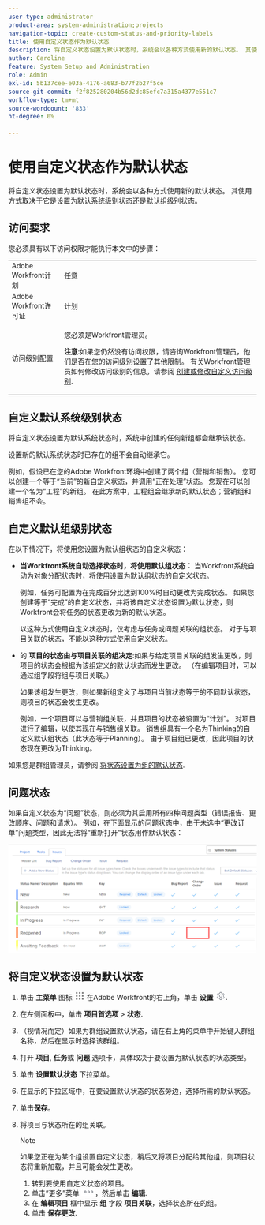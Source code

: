 ```yaml
---
user-type: administrator
product-area: system-administration;projects
navigation-topic: create-custom-status-and-priority-labels
title: 使用自定义状态作为默认状态
description: 将自定义状态设置为默认状态时，系统会以各种方式使用新的默认状态。 其使用方式取决于它是设置为默认系统级别状态还是默认组级别状态。
author: Caroline
feature: System Setup and Administration
role: Admin
exl-id: 5b137cee-e03a-4176-a683-b77f2b27f5ce
source-git-commit: f2f825280204b56d2dc85efc7a315a4377e551c7
workflow-type: tm+mt
source-wordcount: '833'
ht-degree: 0%

---
```


# 使用自定义状态作为默认状态

将自定义状态设置为默认状态时，系统会以各种方式使用新的默认状态。 其使用方式取决于它是设置为默认系统级别状态还是默认组级别状态。

## 访问要求

您必须具有以下访问权限才能执行本文中的步骤：

<table style="table-layout:auto"> 
 <col> 
 <col> 
 <tbody> 
  <tr> 
   <td role="rowheader">Adobe Workfront计划</td> 
   <td>任意</td> 
  </tr> 
  <tr> 
   <td role="rowheader">Adobe Workfront许可证</td> 
   <td>计划</td> 
  </tr> 
  <tr> 
   <td role="rowheader">访问级别配置</td> 
   <td> <p>您必须是Workfront管理员。</p> <p><b>注意</b>:如果您仍然没有访问权限，请咨询Workfront管理员，他们是否在您的访问级别设置了其他限制。 有关Workfront管理员如何修改访问级别的信息，请参阅 <a href="../../../administration-and-setup/add-users/configure-and-grant-access/create-modify-access-levels.md" class="MCXref xref">创建或修改自定义访问级别</a>.</p> </td> 
  </tr> 
 </tbody> 
</table>

## 自定义默认系统级别状态

将自定义状态设置为默认系统状态时，系统中创建的任何新组都会继承该状态。

设置新的默认系统状态时已存在的组不会自动继承它。

例如，假设已在您的Adobe Workfront环境中创建了两个组（营销和销售）。 您可以创建一个等于“当前”的新自定义状态，并调用“正在处理”状态。 您现在可以创建一个名为“工程”的新组。 在此方案中，工程组会继承新的默认状态；营销组和销售组不会。

## 自定义默认组级别状态

在以下情况下，将使用您设置为默认组状态的自定义状态：

* **当Workfront系统自动选择状态时，将使用默认组状态：** 当Workfront系统自动为对象分配状态时，将使用设置为默认组状态的自定义状态。

   例如，任务可配置为在完成百分比达到100%时自动更改为完成状态。 如果您创建等于“完成”的自定义状态，并将该自定义状态设置为默认状态，则Workfront会将任务的状态更改为新的默认状态。

   以这种方式使用自定义状态时，仅考虑与任务或问题关联的组状态。 对于与项目关联的状态，不能以这种方式使用自定义状态。

* 的 **项目的状态由与项目关联的组决定**:如果与给定项目关联的组发生更改，则项目的状态会根据为该组定义的默认状态而发生更改。 （在编辑项目时，可以通过组字段将组与项目关联。）

   如果该组发生更改，则如果新组定义了与项目当前状态等于的不同默认状态，则项目的状态会发生更改。

   例如，一个项目可以与营销组关联，并且项目的状态被设置为“计划”。 对项目进行了编辑，以使其现在与销售组关联。 销售组具有一个名为Thinking的自定义默认组状态（此状态等于Planning）。 由于项目组已更改，因此项目的状态现在更改为Thinking。

如果您是群组管理员，请参阅 [将状态设置为组的默认状态](/help/quicksilver/administration-and-setup/manage-groups/manage-group-statuses/use-custom-statuses-as-default-statuses-group.md).

## 问题状态

如果自定义状态为“问题”状态，则必须为其启用所有四种问题类型（错误报告、更改顺序、问题和请求）。 例如，在下面显示的问题状态中，由于未选中“更改订单”问题类型，因此无法将“重新打开”状态用作默认状态：

![](assets/all-4-issue-types-enabled.png)

## 将自定义状态设置为默认状态

1. 单击 **主菜单** 图标 ![](assets/main-menu-icon.png) 在Adobe Workfront的右上角，单击 **设置** ![](assets/gear-icon-settings.png).
1. 在左侧面板中，单击 **项目首选项** > **状态**.
1. （视情况而定）如果为群组设置默认状态，请在右上角的菜单中开始键入群组名称，然后在显示时选择该群组。
1. 打开 **项目**, **任务**&#x200B;或 **问题** 选项卡，具体取决于要设置为默认状态的状态类型。
1. 单击 **设置默认状态** 下拉菜单。
1. 在显示的下拉区域中，在要设置默认状态的状态旁边，选择所需的默认状态。
1. 单击&#x200B;**保存**。
1. 将项目与状态所在的组关联。

   >[!NOTE]
   >
   >如果您正在为某个组设置自定义状态，稍后又将项目分配给其他组，则项目状态将重新加载，并且可能会发生更改。

   1. 转到要使用自定义状态的项目。
   1. 单击“更多”菜单 ![](assets/more-icon.png)，然后单击 **编辑**.
   1. 在 **编辑项目** 框中显示 **组** 字段 **项目关联**，选择状态所在的组。
   1. 单击 **保存更改**.

